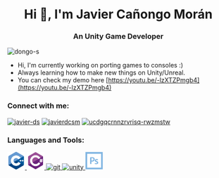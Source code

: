 <h1 align="center">Hi 👋, I'm Javier Cañongo Morán</h1>
<h3 align="center">An Unity Game Developer</h3>

<p align="left"> <img src="https://komarev.com/ghpvc/?username=dongo-s&label=Profile%20views&color=0e75b6&style=flat" alt="dongo-s" /> </p>

- Hi, I'm currently working on porting games to consoles :)
- Always learning how to make new things on Unity/Unreal.
- You can check my demo here [https://youtu.be/-lzXTZPmgb4](https://youtu.be/-lzXTZPmgb4)


<h3 align="left">Connect with me:</h3>
<p background="#274B94" align="left">
<a href="https://linkedin.com/in/javier-ds" target="blank"><img align="center" src="https://cdn.jsdelivr.net/npm/simple-icons@3.0.1/icons/linkedin.svg" alt="javier-ds" height="30" width="40" /></a>
<a href="https://fb.com/javierdcsm" target="blank"><img align="center" src="https://cdn.jsdelivr.net/npm/simple-icons@3.0.1/icons/facebook.svg" alt="javierdcsm" height="30" width="40" /></a>
<a href="https://www.youtube.com/channel/UCDGQcRNnzrVrIsq-rWzmsTw" target="blank"><img align="center" src="https://cdn.jsdelivr.net/npm/simple-icons@3.0.1/icons/youtube.svg" alt="ucdgqcrnnzrvrisq-rwzmstw" height="30" width="40" /></a>
</p>

<h3 align="left">Languages and Tools:</h3>
<p align="left"> <a href="https://www.w3schools.com/cpp/" target="_blank"> <img src="https://raw.githubusercontent.com/devicons/devicon/master/icons/cplusplus/cplusplus-original.svg" alt="cplusplus" width="40" height="40"/> </a> <a href="https://www.w3schools.com/cs/" target="_blank"> <img src="https://raw.githubusercontent.com/devicons/devicon/master/icons/csharp/csharp-original.svg" alt="csharp" width="40" height="40"/> </a> <a href="https://git-scm.com/" target="_blank"> <img src="https://www.vectorlogo.zone/logos/git-scm/git-scm-icon.svg" alt="git" width="40" height="40"/> </a>  <a href="https://unity.com/" target="_blank"> <img src="https://www.vectorlogo.zone/logos/unity3d/unity3d-icon.svg" alt="unity" width="40" height="40"/> </a><a href="https://www.photoshop.com/en" target="_blank"> <img src="https://raw.githubusercontent.com/devicons/devicon/master/icons/photoshop/photoshop-line.svg" alt="photoshop" width="40" height="40"/> </a> </p>

